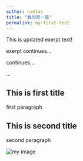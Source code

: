 ```yaml
---
author: nantas
title: "我的第一篇"
permalink: my-first-test
---
```


This is updated exerpt text! 

exerpt continues...

continues...

...

## This is first title

first paragraph

## This is second title

second paragraph

![my image](http://fireball-x.com/images/demo-Jpg.jpg)
